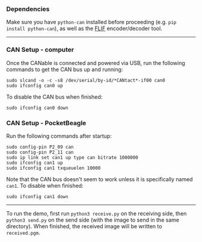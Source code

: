 ### Dependencies

Make sure you have `python-can` installed before proceeding (e.g. `pip install python-can`), as well as the [FLIF](https://github.com/FLIF-hub/FLIF) encoder/decoder tool.

---

### CAN Setup - computer

Once the CANable is connected and powered via USB, run the following commands to get the CAN bus up and running:

```
sudo slcand -o -c -s8 /dev/serial/by-id/*CANtact*-if00 can0
sudo ifconfig can0 up
```

To disable the CAN bus when finished:

```
sudo ifconfig can0 down
```

### CAN Setup - PocketBeagle

Run the following commands after startup:

```
sudo config-pin P2_09 can
sudo config-pin P2_11 can
sudo ip link set can1 up type can bitrate 1000000
sudo ifconfig can1 up
sudo ifconfig can1 txqueuelen 10000
```

Note that the CAN bus doesn't seem to work unless it is specifically named `can1`. To disable when finished:

```
sudo ifconfig can1 down
```

---

To run the demo, first run `python3 receive.py` on the receiving side, then `python3 send.py` on the send side (with the image to send in the same directory). When finished, the received image will be written to `received.pgm`.